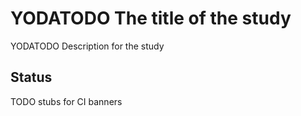 # YODATODO  The title of the study

YODATODO Description for the study

## Status

TODO stubs for CI banners
